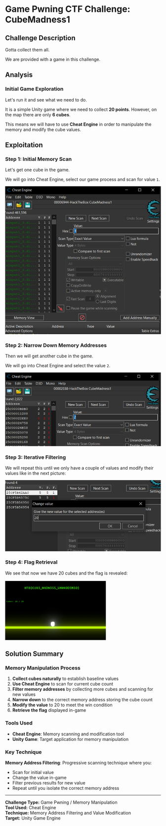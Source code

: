 # Game Pwning CTF Challenge: CubeMadness1

## Challenge Description
Gotta collect them all.

We are provided with a game in this challenge.

## Analysis

### Initial Game Exploration
Let's run it and see what we need to do.

It is a simple Unity game where we need to collect **20 points**. However, on the map there are only **6 cubes**.

This means we will have to use **Cheat Engine** in order to manipulate the memory and modify the cube values.

## Exploitation

### Step 1: Initial Memory Scan
Let's get one cube in the game.

We will go into Cheat Engine, select our game process and scan for value `1`.

![Cheat Engine scanning for value 1 after collecting first cube](image.png)

### Step 2: Narrow Down Memory Addresses
Then we will get another cube in the game.

We will go into Cheat Engine and select the value `2`.

![Cheat Engine filtering results for value 2 after collecting second cube](image-1.png)

### Step 3: Iterative Filtering
We will repeat this until we only have a couple of values and modify their values like in the next picture:

![Cheat Engine showing final memory addresses and value modification](image-2.png)

### Step 4: Flag Retrieval
We see that now we have 20 cubes and the flag is revealed:

![Game showing flag after reaching 20 cubes through memory manipulation](image-3.png)

## Solution Summary

### Memory Manipulation Process
1. **Collect cubes naturally** to establish baseline values
2. **Use Cheat Engine** to scan for current cube count
3. **Filter memory addresses** by collecting more cubes and scanning for new values
4. **Narrow down** to the correct memory address storing the cube count
5. **Modify the value** to 20 to meet the win condition
6. **Retrieve the flag** displayed in-game

### Tools Used
- **Cheat Engine**: Memory scanning and modification tool
- **Unity Game**: Target application for memory manipulation

### Key Technique
**Memory Address Filtering**: Progressive scanning technique where you:
- Scan for initial value
- Change the value in-game
- Filter previous results for new value
- Repeat until you isolate the correct memory address

---

**Challenge Type:** Game Pwning / Memory Manipulation  
**Tool Used:** Cheat Engine  
**Technique:** Memory Address Filtering and Value Modification  
**Target:** Unity Game Engine